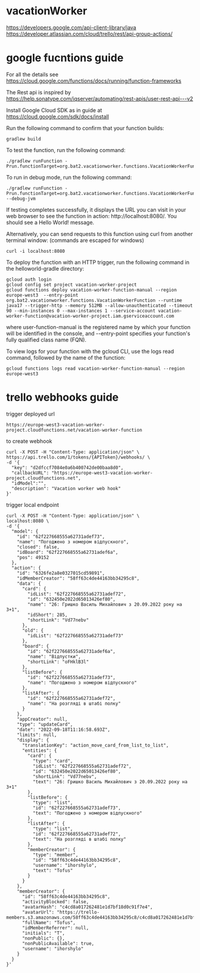 # vacationWorker

https://developers.google.com/api-client-library/java
https://developer.atlassian.com/cloud/trello/rest/api-group-actions/

# google fucntions guide

For all the details see https://cloud.google.com/functions/docs/running/function-frameworks

The Rest api is inspired by https://help.sonatype.com/iqserver/automating/rest-apis/user-rest-api---v2

Install Google Cloud SDK as in guide at https://cloud.google.com/sdk/docs/install

Run the following command to confirm that your function builds:

```
gradlew build
```

To test the function, run the following command:

```
./gradlew runFunction -Prun.functionTarget=org.bat2.vacationworker.functions.VacationWorkerFunction
```

To run in debug mode, run the following command:

```
./gradlew runFunction -Prun.functionTarget=org.bat2.vacationworker.functions.VacationWorkerFunction --debug-jvm
```

If testing completes successfully, it displays the URL you can visit in your web browser to see the function in
action: http://localhost:8080/. You should see a Hello World! message.

Alternatively, you can send requests to this function using curl from another terminal window: (commands are escaped for
windows)

```
curl -i localhost:8080

```

To deploy the function with an HTTP trigger, run the following command in the helloworld-gradle directory:

```
gcloud auth login
gcloud config set project vacation-worker-project
gcloud functions deploy vacation-worker-function-manual --region europe-west3  --entry-point org.bat2.vacationworker.functions.VacationWorkerFunction --runtime java17 --trigger-http --memory 512MB --allow-unauthenticated --timeout 90 --min-instances 0 --max-instances 1 --service-account vacation-worker-function@vacation-worker-project.iam.gserviceaccount.com
```

where user-function-manual is the registered name by which your function will be identified in the console, and
--entry-point specifies your function's fully qualified class name (FQN).

To view logs for your function with the gcloud CLI, use the logs read command, followed by the name of the function:

```
gcloud functions logs read vacation-worker-function-manual --region europe-west3 
```

# trello webhooks guide

trigger deployed url

```
https://europe-west3-vacation-worker-project.cloudfunctions.net/vacation-worker-function 
```

to create webhook

```
curl -X POST -H "Content-Type: application/json" \
https://api.trello.com/1/tokens/{APIToken}/webhooks/ \
-d '{
  "key": "d2dfccf7084e0a6b400742de00baa8d0",
  "callbackURL": "https://europe-west3-vacation-worker-project.cloudfunctions.net",
  "idModel":"",
  "description": "Vacation worker web hook"
}' 
```

trigger local endpoint

```
curl -X POST -H "Content-Type: application/json" \
localhost:8080 \
-d '{
  "model": {
    "id": "62f227668555a62731adef73",
    "name": "Погоджено з номером відпускного",
    "closed": false,
    "idBoard": "62f227668555a62731adef6a",
    "pos": 49152
  },
  "action": {
    "id": "6326fe2a8e0327015cd59891",
    "idMemberCreator": "58ff63c4de44163bb34295c8",
    "data": {
      "card": {
        "idList": "62f227668555a62731adef72",
        "id": "632450e2022d65013426ef80",
        "name": "26: Гришко Василь Михайлович з 20.09.2022 року на 3+1",
        "idShort": 285,
        "shortLink": "Vd77nebv"
      },
      "old": {
        "idList": "62f227668555a62731adef73"
      },
      "board": {
        "id": "62f227668555a62731adef6a",
        "name": "Відпустки",
        "shortLink": "oFHklB3l"
      },
      "listBefore": {
        "id": "62f227668555a62731adef73",
        "name": "Погоджено з номером відпускного"
      },
      "listAfter": {
        "id": "62f227668555a62731adef72",
        "name": "На розгляді в штабі полку"
      }
    },
    "appCreator": null,
    "type": "updateCard",
    "date": "2022-09-18T11:16:58.693Z",
    "limits": null,
    "display": {
      "translationKey": "action_move_card_from_list_to_list",
      "entities": {
        "card": {
          "type": "card",
          "idList": "62f227668555a62731adef72",
          "id": "632450e2022d65013426ef80",
          "shortLink": "Vd77nebv",
          "text": "26: Гришко Василь Михайлович з 20.09.2022 року на 3+1"
        },
        "listBefore": {
          "type": "list",
          "id": "62f227668555a62731adef73",
          "text": "Погоджено з номером відпускного"
        },
        "listAfter": {
          "type": "list",
          "id": "62f227668555a62731adef72",
          "text": "На розгляді в штабі полку"
        },
        "memberCreator": {
          "type": "member",
          "id": "58ff63c4de44163bb34295c8",
          "username": "ihorshylo",
          "text": "Tofus"
        }
      }
    },
    "memberCreator": {
      "id": "58ff63c4de44163bb34295c8",
      "activityBlocked": false,
      "avatarHash": "c4cd8a017262481e1d7bf18d0c91f7e4",
      "avatarUrl": "https://trello-members.s3.amazonaws.com/58ff63c4de44163bb34295c8/c4cd8a017262481e1d7bf18d0c91f7e4",
      "fullName": "Tofus",
      "idMemberReferrer": null,
      "initials": "T",
      "nonPublic": {},
      "nonPublicAvailable": true,
      "username": "ihorshylo"
    }
  }
}' 
```